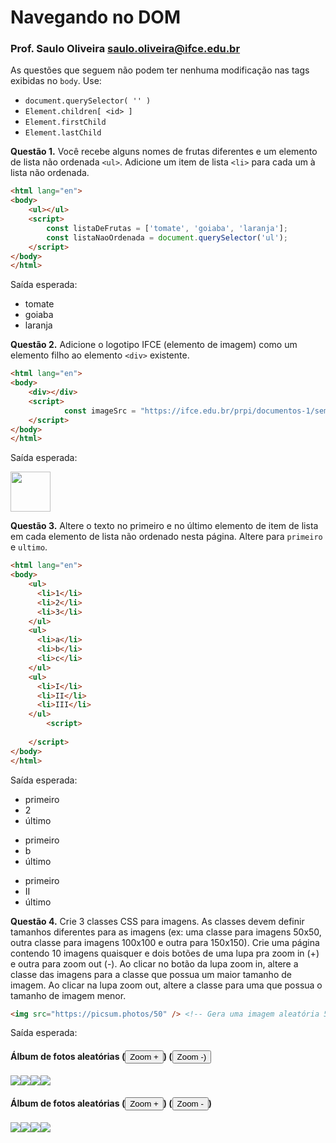 
# Navegando no DOM

### Prof. Saulo Oliveira <saulo.oliveira@ifce.edu.br>

As questões que seguem não podem ter nenhuma modificação nas tags exibidas no ```body```. Use:
- ```document.querySelector( '' )```
- ```Element.children[ <id> ]```
- ```Element.firstChild```
- ```Element.lastChild```

**Questão 1.** Você recebe alguns nomes de frutas diferentes e um elemento de lista não ordenada ```<ul>```. Adicione um item de lista ```<li>``` para cada um à lista não ordenada.

```html
<html lang="en">
<body>
    <ul></ul>
  	<script>
      	const listaDeFrutas = ['tomate', 'goiaba', 'laranja'];
      	const listaNaoOrdenada = document.querySelector('ul');
  	</script>
</body>
</html>
```

Saída esperada:

<ul>
	<li>tomate</li>
 	<li>goiaba</li>
	<li>laranja</li>
</ul>

**Questão 2.** Adicione o logotipo IFCE (elemento de imagem) como um elemento filho ao elemento ```<div>``` existente.

```html
<html lang="en">
<body>
    <div></div>
  	<script>
			const imageSrc = "https://ifce.edu.br/prpi/documentos-1/semic/2018/logo-ifce-vertical.png/@@images/a8ec0f9c-0cbd-499c-a903-e034b8b8579e.png";
  	</script>
</body>
</html>
```



Saída esperada:

<img src="https://ifce.edu.br/fortaleza/comunicacao/logos/logo-horizontal-colorida_media.png/@@images/image.png" style="height: 64px">



**Questão 3.** Altere o texto no primeiro e no último elemento de item de lista em cada elemento de lista não ordenado nesta página. Altere para ```primeiro``` e ```ultimo```.

```html
<html lang="en">
<body>
    <ul>
      <li>1</li>
      <li>2</li>
      <li>3</li>
    </ul>
    <ul>
      <li>a</li>
      <li>b</li>
      <li>c</li>
    </ul>
    <ul>
      <li>I</li>
      <li>II</li>
      <li>III</li>
    </ul>
 		<script>
			
  	</script>
</body>
</html>
```



Saída esperada: 

<ul>
  <li>primeiro</li>
  <li>2</li>
  <li>último</li>
</ul>
<ul>
  <li>primeiro</li>
  <li>b</li>
  <li>último</li>
</ul>
<ul>
  <li>primeiro</li>
  <li>II</li>
  <li>último</li>
</ul>




**Questão 4.** Crie 3 classes CSS para imagens. As classes devem definir tamanhos diferentes para as imagens (ex: uma classe para imagens 50x50, outra classe para imagens 100x100 e outra para 150x150). Crie uma página contendo 10 imagens quaisquer e dois botões de uma lupa pra zoom in (+) e outra para zoom out (-). Ao clicar no botão da lupa zoom in, altere a classe das imagens para a classe que possua um maior tamanho de imagem. Ao clicar na lupa zoom out, altere a classe para uma que possua o tamanho de imagem menor.



```html
<img src="https://picsum.photos/50" /> <!-- Gera uma imagem aleatória 50x50`-->
```



Saída esperada:

<h4>Álbum de fotos aleatórias  (<button>Zoom +</button>) (<button>Zoom -)</button> </h4>
<img src="https://picsum.photos/id/101/50" /><img src="https://picsum.photos/id/102/50" /><img src="https://picsum.photos/id/103/50" /><img src="https://picsum.photos/id/104/50" />

<h4>Álbum de fotos aleatórias  (<button>Zoom +</button>) (<button>Zoom -</button>) </h4>
<img src="https://picsum.photos/id/101/100" /><img src="https://picsum.photos/id/102/100" /><img src="https://picsum.photos/id/103/100" /><img src="https://picsum.photos/id/104/100" />
